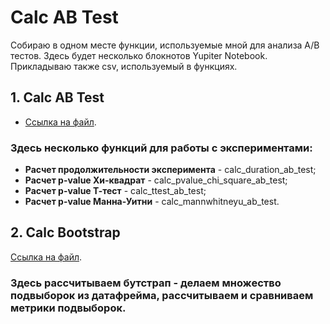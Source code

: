 # Calc AB Test
Собираю в одном месте функции, используемые мной для анализа A/B тестов.
Здесь будет несколько блокнотов Yupiter Notebook. Прикладываю также csv, используемый в функциях.
## 1. Calc AB Test
- [Ссылка на файл](https://github.com/a-efimov/Calc-AB-Test/blob/main/Calc%20AB%20Test.ipynb).
### Здесь несколько функций для работы с экспериментами:
- **Расчет продолжительности эксперимента** - calc_duration_ab_test;
- **Расчет p-value Хи-квадрат** - calc_pvalue_chi_square_ab_test;
- **Расчет p-value Т-тест** - calc_ttest_ab_test;
- **Расчет p-value Манна-Уитни** - calc_mannwhitneyu_ab_test.
## 2. Calc Bootstrap
[Ссылка на файл](https://github.com/a-efimov/Calc-AB-Test/blob/main/Calc%20Bootstrap.ipynb).
### Здесь рассчитываем бутстрап - делаем множество подвыборок из датафрейма, рассчитываем и сравниваем метрики подвыборок.
